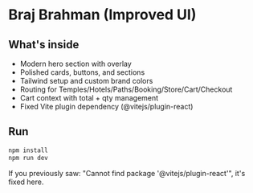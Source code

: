 
# Braj Brahman (Improved UI)

## What's inside
- Modern hero section with overlay
- Polished cards, buttons, and sections
- Tailwind setup and custom brand colors
- Routing for Temples/Hotels/Paths/Booking/Store/Cart/Checkout
- Cart context with total + qty management
- Fixed Vite plugin dependency (@vitejs/plugin-react)

## Run
```bash
npm install
npm run dev
```

If you previously saw: "Cannot find package '@vitejs/plugin-react'", it's fixed here.
